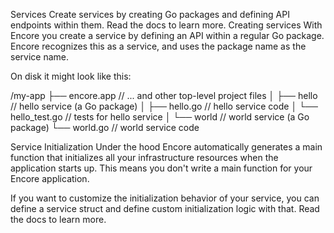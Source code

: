 Services
Create services by creating Go packages and defining API endpoints within them. Read the docs to learn more.
Creating services
With Encore you create a service by defining an API within a regular Go package. Encore recognizes this as a service, and uses the package name as the service name.

On disk it might look like this:

/my-app
├── encore.app          // ... and other top-level project files
│
├── hello               // hello service (a Go package)
│   ├── hello.go        // hello service code
│   └── hello_test.go   // tests for hello service
│
└── world               // world service (a Go package)
    └── world.go        // world service code

Service Initialization
Under the hood Encore automatically generates a main function that initializes all your infrastructure resources when the application starts up. This means you don't write a main function for your Encore application.

If you want to customize the initialization behavior of your service, you can define a service struct and define custom initialization logic with that. Read the docs to learn more.